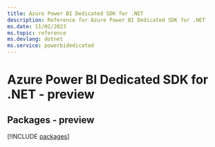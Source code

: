 ```yaml
---
title: Azure Power BI Dedicated SDK for .NET
description: Reference for Azure Power BI Dedicated SDK for .NET
ms.date: 11/02/2023
ms.topic: reference
ms.devlang: dotnet
ms.service: powerbidedicated
---
```

# Azure Power BI Dedicated SDK for .NET - preview
## Packages - preview
[!INCLUDE [packages](power-bi-dedicated-index.md)]